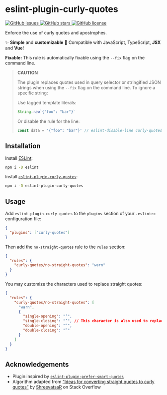 # eslint-plugin-curly-quotes

<a href="https://github.com/younesaassila/eslint-plugin-curly-quotes/issues">
  <img alt="GitHub issues" src="https://img.shields.io/github/issues/younesaassila/eslint-plugin-curly-quotes">
</a>
<a href="https://github.com/younesaassila/eslint-plugin-curly-quotes/stargazers">
  <img alt="GitHub stars" src="https://img.shields.io/github/stars/younesaassila/eslint-plugin-curly-quotes">
</a>
<a href="https://github.com/younesaassila/eslint-plugin-curly-quotes">
  <img alt="GitHub license" src="https://img.shields.io/github/license/younesaassila/eslint-plugin-curly-quotes">
</a>

Enforce the use of curly quotes and apostrophes.

✨ **Simple** and **customizable** 🔧 Compatible with JavaScript, TypeScript, **JSX** and **Vue**!

**Fixable:** This rule is automatically fixable using the `--fix` flag on the command line.

> **CAUTION**
>
> The plugin replaces quotes used in query selector or stringified JSON strings when using the `--fix` flag on the command line. To ignore a specific string:
>
> Use tagged template literals:
>
> ```js
> String.raw`{"foo": "bar"}`
> ```
>
> Or disable the rule for the line:
>
> ```js
> const data = '{"foo": "bar"}' // eslint-disable-line curly-quotes/no-straight-quotes
> ```

## Installation

Install [ESLint](https://www.npmjs.com/package/eslint):

```sh
npm i -D eslint
```

Install [`eslint-plugin-curly-quotes`](https://www.npmjs.com/package/eslint-plugin-curly-quotes):

```sh
npm i -D eslint-plugin-curly-quotes
```

## Usage

Add `eslint-plugin-curly-quotes` to the `plugins` section of your `.eslintrc` configuration file:

```json
{
  "plugins": ["curly-quotes"]
}
```

Then add the `no-straight-quotes` rule to the `rules` section:

```json
{
  "rules": {
    "curly-quotes/no-straight-quotes": "warn"
  }
}
```

You may customize the characters used to replace straight quotes:

```json
{
  "rules": {
    "curly-quotes/no-straight-quotes": [
      "warn",
      {
        "single-opening": "‘",
        "single-closing": "’", // This character is also used to replace apostrophes.
        "double-opening": "“",
        "double-closing": "”"
      }
    ]
  }
}
```

## Acknowledgements

- Plugin inspired by [`eslint-plugin-prefer-smart-quotes`](https://github.com/totallymoney/eslint-plugin-prefer-smart-quotes)
- Algorithm adapted from [“Ideas for converting straight quotes to curly quotes”](https://stackoverflow.com/questions/509685/ideas-for-converting-straight-quotes-to-curly-quotes) by [ShreevatsaR](https://stackoverflow.com/users/4958/shreevatsar) on Stack Overflow
